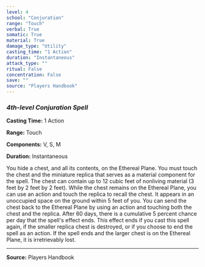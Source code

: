 ```yaml
---
level: 4
school: "Conjuration"
range: "Touch"
verbal: True
somatic: True
material: True
damage_type: "Utility"
casting_time: "1 Action"
duration: "Instantaneous"
attack_type: ""
ritual: False
concentration: False
save: ""
source: "Players Handbook"
---
```


### *4th-level Conjuration Spell*

**Casting Time:** 1 Action

**Range:** Touch

**Components:** V, S, M

**Duration:** Instantaneous

You hide a chest, and all its contents, on the Ethereal Plane. You must touch the chest and the miniature replica that serves as a material component for the spell. The chest can contain up to 12 cubic feet of nonliving material (3 feet by 2 feet by 2 feet). While the chest remains on the Ethereal Plane, you can use an action and touch the replica to recall the chest. It appears in an unoccupied space on the ground within 5 feet of you. You can send the chest back to the Ethereal Plane by using an action and touching both the chest and the replica. After 60 days, there is a cumulative 5 percent chance per day that the spell's effect ends. This effect ends if you cast this spell again, if the smaller replica chest is destroyed, or if you choose to end the spell as an action. If the spell ends and the larger chest is on the Ethereal Plane, it is irretrievably lost.

---
**Source:** Players Handbook
